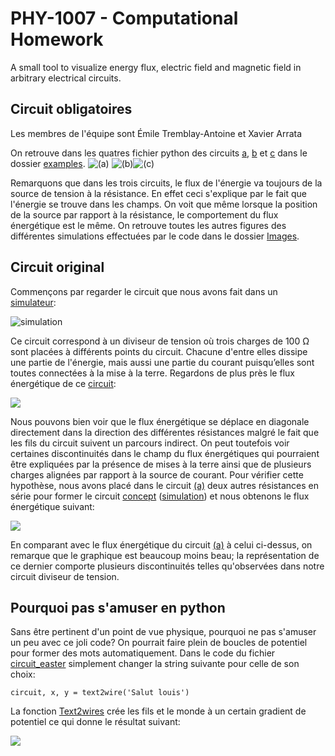 # PHY-1007 - Computational Homework
A small tool to visualize energy flux, electric field and magnetic field in arbitrary electrical circuits.

## Circuit obligatoires

Les membres de l'équipe sont Émile Tremblay-Antoine et Xavier Arrata

On retrouve dans les quatres fichier python des circuits [a](examples/circuit_a.py), [b](examples/circuit_b.py) et [c](examples/circuit_c.py) dans le dossier [examples](examples).
![(a)](Images/flux_a.png)
![(b)](Images/flux_b.png)![(c)](Images/flux_c.png)

Remarquons que dans les trois circuits, le flux de l'énergie va toujours de la source de tension à la résistance. En effet ceci s'explique par le fait que l'énergie se trouve dans les champs. On voit que même lorsque la position de la source par rapport à la résistance, le comportement du flux énergétique est le même. On retrouve toutes les autres figures des différentes simulations effectuées par le code dans le dossier [Images](Images).

## Circuit original

Commençons par regarder le circuit que nous avons fait dans un [simulateur](https://www.falstad.com/circuit/circuitjs.html?ctz=CQAgjCAMB0l3BWcMBMcUHYMGZIA4UA2ATmIxAUgpABZsKBTAWjDACgB3cFPEQmqmB58aUTt179aeKlMhsATtNmiaM8ISqC4i5RqoJhKAVGTyuawZpApj+sUtuiw1pzYwpTYHVzeZP2IS8-g4ggcEeYUFhhl46SuHunnSeIdryAOa02KmRNGpJppkURiaGwQiEReKJ2LFudZ7mNnaNLaIIGFXyjnadVW78WmZsAG7tIoLCQ0W06bMwCGxZifm8q3KhtbGrBenLEzODkVpsQA):


![simulation](Images/circuit_falstad.png)

Ce circuit correspond à un diviseur de tension où trois charges de 100 Ω sont placées à différents points du circuit. Chacune d'entre elles dissipe une partie de l'énergie, mais aussi une partie du courant puisqu’elles sont toutes connectées à la mise à la terre. Regardons de plus près le flux énergétique de ce [circuit](examples/circuit_d.py):

![](Images/flux_d.png)

Nous pouvons bien voir que le flux énergétique se déplace en diagonale directement dans la direction des différentes résistances malgré le fait que les fils du circuit suivent un parcours indirect. On peut toutefois voir certaines discontinuités dans le champ du flux énergétiques qui pourraient être expliquées par la présence de mises à la terre ainsi que de plusieurs charges alignées par rapport à la source de courant. Pour vérifier cette hypothèse, nous avons placé dans le circuit [(a)](examples/circuit_a.py) deux autres résistances en série pour former le circuit [concept](examples/circuit_concept.py) ([simulation](https://www.falstad.com/circuit/circuitjs.html?ctz=CQAgjCAMB0l3BWcMBMcUHYMGZIA4UA2ATmIxAUgpABZsKBTAWjDACgB3EFPPEbQnzDEU-QVE7gRYodMyjIk4aLR8ea-BK7YB3TXRWbFXA9wyjTAvsdrZRV-roeKAbo8IzuvT1So0qxFBBMAhsAE5eGnw6HqpBmOGR3P7uyb5mkjFptiopNsrZ6tmKEUXyqeVUCdq65aaVSnLmSQ1cBeXteY25VO1GkvXN9V0mdtn1-UA)) et nous obtenons le flux énergétique suivant:

![](Images/flux_concept.png)

En comparant avec le flux énergétique du circuit [(a)](Images/flux_a) à celui ci-dessus, on remarque que le graphique est beaucoup moins beau; la représentation de ce dernier comporte plusieurs discontinuités telles qu'observées dans notre circuit diviseur de tension.

## Pourquoi pas s'amuser en python

Sans être pertinent d'un point de vue physique, pourquoi ne pas s'amuser un peu avec ce joli code? On pourrait faire plein de boucles de potentiel pour former des mots automatiquement. Dans le code du fichier [circuit_easter](examples/circuit_easter.py) simplement changer la string suivante pour celle de son choix:

```
circuit, x, y = text2wire('Salut louis')
```
La fonction [Text2wires](examples/Text2wires.py) crée les fils et le monde à un certain gradient de potentiel ce qui donne le résultat suivant:

![](Images/easter.png)
